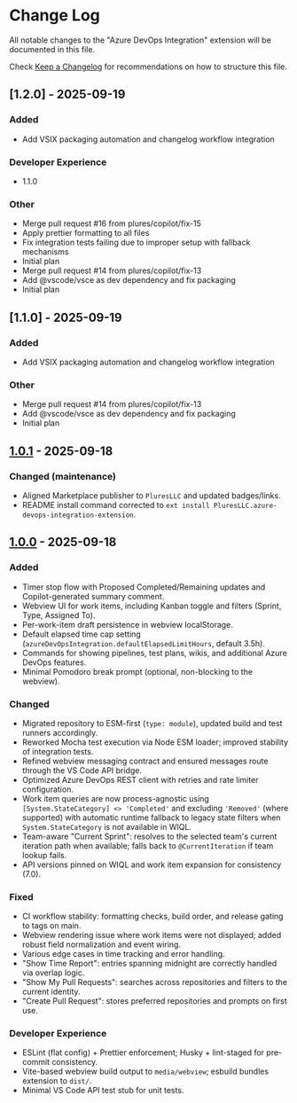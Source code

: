 # Change Log

All notable changes to the "Azure DevOps Integration" extension will be documented in this file.

Check [Keep a Changelog](http://keepachangelog.com/) for recommendations on how to structure this file.

## [1.2.0] - 2025-09-19

### Added

- Add VSIX packaging automation and changelog workflow integration

### Developer Experience

- 1.1.0

### Other

- Merge pull request #16 from plures/copilot/fix-15
- Apply prettier formatting to all files
- Fix integration tests failing due to improper setup with fallback mechanisms
- Initial plan
- Merge pull request #14 from plures/copilot/fix-13
- Add @vscode/vsce as dev dependency and fix packaging
- Initial plan


## [1.1.0] - 2025-09-19

### Added

- Add VSIX packaging automation and changelog workflow integration

### Other

- Merge pull request #14 from plures/copilot/fix-13
- Add @vscode/vsce as dev dependency and fix packaging
- Initial plan

## [1.0.1] - 2025-09-18

### Changed (maintenance)

- Aligned Marketplace publisher to `PluresLLC` and updated badges/links.
- README install command corrected to `ext install PluresLLC.azure-devops-integration-extension`.

## [1.0.0] - 2025-09-18

### Added

- Timer stop flow with Proposed Completed/Remaining updates and Copilot-generated summary comment.
- Webview UI for work items, including Kanban toggle and filters (Sprint, Type, Assigned To).
- Per-work-item draft persistence in webview localStorage.
- Default elapsed time cap setting (`azureDevOpsIntegration.defaultElapsedLimitHours`, default 3.5h).
- Commands for showing pipelines, test plans, wikis, and additional Azure DevOps features.
- Minimal Pomodoro break prompt (optional, non-blocking to the webview).

### Changed

- Migrated repository to ESM-first (`type: module`), updated build and test runners accordingly.
- Reworked Mocha test execution via Node ESM loader; improved stability of integration tests.
- Refined webview messaging contract and ensured messages route through the VS Code API bridge.
- Optimized Azure DevOps REST client with retries and rate limiter configuration.
- Work item queries are now process-agnostic using `[System.StateCategory] <> 'Completed'` and excluding `'Removed'` (where supported) with automatic runtime fallback to legacy state filters when `System.StateCategory` is not available in WIQL.
- Team-aware "Current Sprint": resolves to the selected team's current iteration path when available; falls back to `@CurrentIteration` if team lookup fails.
- API versions pinned on WIQL and work item expansion for consistency (7.0).

### Fixed

- CI workflow stability: formatting checks, build order, and release gating to tags on main.
- Webview rendering issue where work items were not displayed; added robust field normalization and event wiring.
- Various edge cases in time tracking and error handling.
- "Show Time Report": entries spanning midnight are correctly handled via overlap logic.
- "Show My Pull Requests": searches across repositories and filters to the current identity.
- "Create Pull Request": stores preferred repositories and prompts on first use.

### Developer Experience

- ESLint (flat config) + Prettier enforcement; Husky + lint-staged for pre-commit consistency.
- Vite-based webview build output to `media/webview`; esbuild bundles extension to `dist/`.
- Minimal VS Code API test stub for unit tests.

[1.0.1]: https://github.com/plures/azuredevops-integration-extension/releases/tag/v1.0.1
[1.0.0]: https://github.com/plures/azuredevops-integration-extension/releases/tag/v1.0.0
